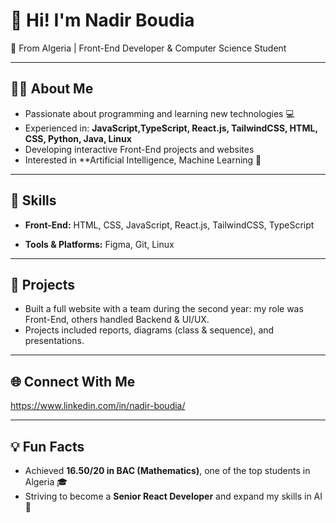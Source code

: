 # 👋 Hi! I'm Nadir Boudia

📍 From Algeria | Front-End Developer & Computer Science Student  

---

## 🧑‍💻 About Me
- Passionate about programming and learning new technologies 💻  
- Experienced in: **JavaScript,TypeScript, React.js, TailwindCSS, HTML, CSS, Python, Java, Linux**  
- Developing interactive Front-End projects and websites  
- Interested in **Artificial Intelligence, Machine Learning 🤖  

---

## 🚀 Skills
- **Front-End:** HTML, CSS, JavaScript, React.js, TailwindCSS, TypeScript 

- **Tools & Platforms:** Figma, Git, Linux  

---

## 📂 Projects
- Built a full website with a team during the second year: my role was Front-End, others handled Backend & UI/UX.  
- Projects included reports, diagrams (class & sequence), and presentations.  

---

## 🌐 Connect With Me
 https://www.linkedin.com/in/nadir-boudia/ 
 
---

## 💡 Fun Facts
- Achieved **16.50/20 in BAC (Mathematics)**, one of the top students in Algeria 🎓  
- Striving to become a **Senior React Developer** and expand my skills in AI 🤩  
